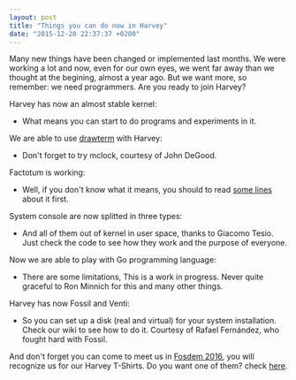 ```yaml
---
layout: post
title: "Things you can do now in Harvey"
date: "2015-12-20 22:37:37 +0200"
---
```


Many new things have been changed or implemented last months. We were working a lot and now, even for our own eyes, we went far away than we thought at the begining, almost a year ago. But we want more, so remember: we need programmers. Are you ready to join Harvey?

Harvey has now an almost stable kernel:

*  What means you can start to do programs and experiments in it.

We are able to use [drawterm](https://github.com/0intro/drawterm) with Harvey:

*  Don't forget to try mclock, courtesy of John DeGood.

Factotum is working:

*  Well, if you don't know what it means, you should to read [some lines](http://plan9.bell-labs.com/plan9/factotum.html) about it first.

System console are now splitted in three types:

*  And all of them out of kernel in user space, thanks to Giacomo Tesio. Just check the code to see how they work and the purpose of everyone.

Now we are able to play with Go programming language:

*  There are some limitations, This is a work in progress. Never quite graceful to Ron Minnich for this and many other things.

Harvey has now Fossil and Venti:

*  So you can set up a disk (real and virtual) for your system installation. Check our wiki to see how to do it. Courtesy of Rafael Fernández, who fought hard with Fossil.

And don't forget you can come to meet us in [Fosdem 2016](http://fosdem.org), you will recognize us for our Harvey T-Shirts. Do you want one of them? check [here](http://www.zazzle.com/harvey_os_supplies).
